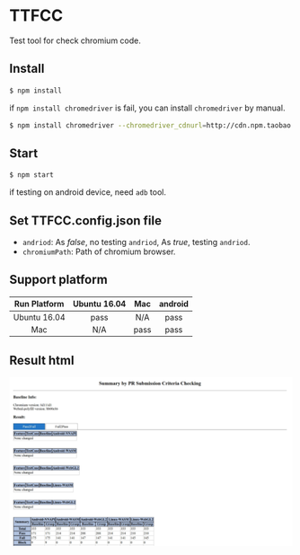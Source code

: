 # TTFCC
Test tool for check chromium code.

## Install

```sh
$ npm install
```

if `npm install chromedriver` is fail, you can install `chromedriver` by manual.

```sh
$ npm install chromedriver --chromedriver_cdnurl=http://cdn.npm.taobao.org/dist/chromedriver
```

## Start

```sh
$ npm start
```

if testing on android device, need `adb` tool.

## Set TTFCC.config.json file

* `andriod`: As *false*, no testing `andriod`, As *true*, testing `andriod`.
* `chromiumPath`: Path of chromium browser.

## Support platform

| Run Platform  | Ubuntu 16.04 |    Mac    |  android  |
|     :---:     |     :---:    |   :---:   |   :---:   |
| Ubuntu 16.04  |     pass     |     N/A   |    pass   |
|      Mac      |      N/A     |    pass   |    pass   |

## Result html

![result-html](./baseline/result-html.jpg)
